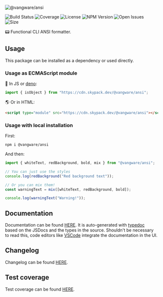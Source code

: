![@vangware/ansi](https://i.imgur.com/SeAHpKe.png)

![Build Status](https://img.shields.io/github/workflow/status/vangware/ansi/Test.svg?style=for-the-badge&labelColor=666&color=2b7&link=https://github.com/vangware/ansi/actions)
![Coverage](https://img.shields.io/coveralls/github/vangware/ansi.svg?style=for-the-badge&labelColor=666&color=2b7&link=https://coveralls.io/github/vangware/ansi)
![License](https://img.shields.io/npm/l/@vangware/ansi.svg?style=for-the-badge&labelColor=666&color=2b7&link=https://github.com/vangware/ansi/blob/main/LICENSE)
![NPM Version](https://img.shields.io/npm/v/@vangware/ansi.svg?style=for-the-badge&labelColor=666&color=2b7&link=https://npm.im/@vangware/ansi)
![Open Issues](https://img.shields.io/github/issues/vangware/ansi.svg?style=for-the-badge&labelColor=666&color=2b7&link=https://github.com/vangware/ansi/issues)
![Size](https://img.shields.io/bundlephobia/minzip/@vangware/ansi.svg?style=for-the-badge&labelColor=666&color=2b7&label=size&link=https://bundlephobia.com/result?p=@vangware/ansi)

📟 Functional CLI ANSI formatter.

## Usage

This package can be installed as a dependency or used directly.

### Usage as ECMAScript module

🦕 In JS or [deno](https://deno.land/):

```js
import { isObject } from "https://cdn.skypack.dev/@vangware/ansi";
```

🌎 Or in HTML:

```html
<script type="module" src="https://cdn.skypack.dev/@vangware/ansi"></script>
```

### Usage with local installation

First:

```bash
npm i @vangware/ansi
```

And then:

```js
import { whiteText, redBackground, bold, mix } from "@vangware/ansi";

// You can just use the styles
console.log(redBackground("Red background text"));

// Or you can mix them!
const warningText = mix([whiteText, redBackground, bold]);

console.log(warningText("Warning!"));
```

## Documentation

Documentation can be found [HERE](https://ansi.vangware.com). It is auto-generated with [typedoc](https://typedoc.org/) based on the JSDocs and the types in the source. Shouldn't be necessary to read this, code editors like [VSCode](https://code.visualstudio.com/) integrate the documentation in the UI.

## Changelog

Changelog can be found [HERE](https://github.com/vangware/ansi/blob/main/CHANGELOG.md).

## Test coverage

Test coverage can be found [HERE](https://coveralls.io/github/vangware/ansi).
